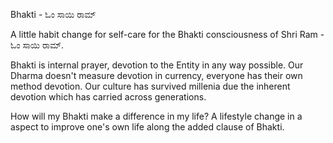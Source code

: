 Bhakti - ಓಂ ಸಾಯಿ ರಾಮ್

A little habit change for self-care for the Bhakti consciousness of Shri Ram - ಓಂ ಸಾಯಿ ರಾಮ್.

Bhakti is internal prayer, devotion to the Entity in any way possible. Our Dharma doesn't measure devotion in currency, everyone has their own method devotion. Our culture has survived millenia due the inherent devotion which has carried across generations. 

How will my Bhakti make a difference in my life? A lifestyle change in a aspect to improve one's own life along the added clause  of Bhakti. 